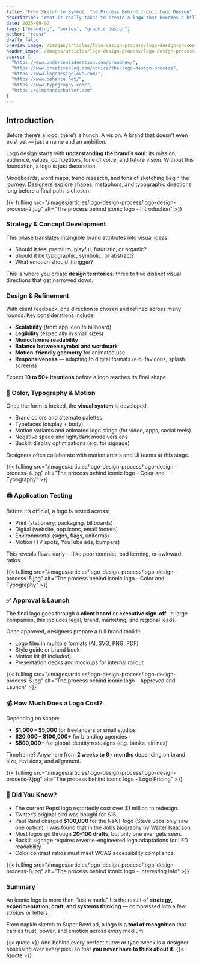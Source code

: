 ```yaml
---
title: "From Sketch to Symbol: The Process Behind Iconic Logo Design"
description: "What it really takes to create a logo that becomes a billion-dollar brand mark — from idea to global visibility."
date: 2025-09-02
tags: ["branding", "series", "graphic design"]
author: "rausr"
draft: false
preview_image: /images/articles/logo-design-process/logo-design-process-10.jpg
header_image: /images/articles/logo-design-process/logo-design-process-1.jpg
source: [
  "https://www.underconsideration.com/brandnew/",
  "https://www.creativebloq.com/advice/the-logo-design-process",
  "https://www.logodesignlove.com/",
  "https://www.behance.net/",
  "https://www.typography.com/",
  "https://simonandschuster.com"
]
---
```


## Introduction

Before there’s a logo, there’s a hunch. A vision. A brand that doesn’t even exist yet — just a name and an ambition.

Logo design starts with **understanding the brand’s soul**: its mission, audience, values, competitors, tone of voice, and future vision. Without this foundation, a logo is just decoration.

Moodboards, word maps, trend research, and tons of sketching begin the journey. Designers explore shapes, metaphors, and typographic directions long before a final path is chosen.

{{< fullimg src="/images/articles/logo-design-process/logo-design-process-2.jpg" alt="The process behind iconic logo - Introduction" >}}


### Strategy & Concept Development

This phase translates intangible brand attributes into visual ideas:
- Should it feel premium, playful, futuristic, or organic?
- Should it be typographic, symbolic, or abstract?
- What emotion should it trigger?

This is where you create **design territories**: three to five distinct visual directions that get narrowed down.


### Design & Refinement

With client feedback, one direction is chosen and refined across many rounds. Key considerations include:
- **Scalability** (from app icon to billboard)
- **Legibility** (especially in small sizes)
- **Monochrome readability**
- **Balance between symbol and wordmark**
- **Motion-friendly geometry** for animated use
- **Responsiveness** — adapting to digital formats (e.g. favicons, splash screens)

Expect **10 to 50+ iterations** before a logo reaches its final shape.


### 🎨 Color, Typography & Motion

Once the form is locked, the **visual system** is developed:
- Brand colors and alternate palettes
- Typefaces (display + body)
- Motion variants and animated logo stings (for video, apps, social reels)
- Negative space and light/dark mode versions
- Backlit display optimizations (e.g. for signage)

Designers often collaborate with motion artists and UI teams at this stage.

{{< fullimg src="/images/articles/logo-design-process/logo-design-process-4.jpg" alt="The process behind iconic logo - Color and Typography" >}}

### 🖨️ Application Testing

Before it’s official, a logo is tested across:
- Print (stationery, packaging, billboards)
- Digital (website, app icons, email footers)
- Environmental (signs, flags, uniforms)
- Motion (TV spots, YouTube ads, bumpers)

This reveals flaws early — like poor contrast, bad kerning, or awkward ratios.

{{< fullimg src="/images/articles/logo-design-process/logo-design-process-5.jpg" alt="The process behind iconic logo - Color and Typography" >}}


### ✅ Approval & Launch

The final logo goes through a **client board** or **executive sign-off**. In large companies, this includes legal, brand, marketing, and regional leads.

Once approved, designers prepare a full brand toolkit:
- Logo files in multiple formats (AI, SVG, PNG, PDF)
- Style guide or brand book
- Motion kit (if included)
- Presentation decks and mockups for internal rollout

{{< fullimg src="/images/articles/logo-design-process/logo-design-process-6.jpg" alt="The process behind iconic logo - Approved and Launch" >}}


### 💰 How Much Does a Logo Cost?

Depending on scope:
- **$1,000 – $5,000** for freelancers or small studios
- **$20,000 – $100,000+** for branding agencies
- **$500,000+** for global identity redesigns (e.g. banks, airlines)

Timeframe? Anywhere from **2 weeks to 6+ months** depending on brand size, revisions, and alignment.

{{< fullimg src="/images/articles/logo-design-process/logo-design-process-7.jpg" alt="The process behind iconic logo - Logo Pricing" >}}


### 🤯 Did You Know?

- The current Pepsi logo reportedly cost over $1 million to redesign.
- Twitter’s original bird was bought for $15.
- Paul Rand charged **$100,000** for the NeXT logo (Steve Jobs only saw one option). I was found that in the [Jobs biography by Walter Isaacson](https://www.simonandschuster.com/books/Steve-Jobs/Walter-Isaacson/9781982176860)
- Most logos go through **20–100 drafts**, but only one ever gets seen.
- Backlit signage requires reverse-engineered logo adaptations for LED readability.
- Color contrast ratios must meet WCAG accessibility compliance.

{{< fullimg src="/images/articles/logo-design-process/logo-design-process-8.jpg" alt="The process behind iconic logo - Interesting info" >}}


### Summary

An iconic logo is more than “just a mark.” It’s the result of **strategy, experimentation, craft, and systems thinking** — compressed into a few strokes or letters.

From napkin sketch to Super Bowl ad, a logo is a **tool of recognition** that carries trust, power, and emotion across every medium.

{{< quote >}}
And behind every perfect curve or type tweak is a designer obsessing over every pixel so that **you never have to think about it.**
{{< /quote >}}
